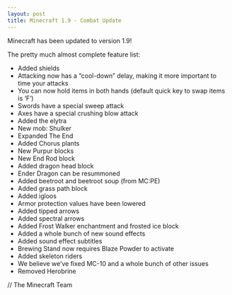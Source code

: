 ```yaml
---
layout: post
title: Minecraft 1.9 - Combat Update
---
```


Minecraft has been updated to version 1.9!

The pretty much almost complete feature list:

* Added shields<br>
* Attacking now has a “cool-down” delay, making it more important to time your attacks<br>
* You can now hold items in both hands (default quick key to swap items is ‘F’)<br>
* Swords have a special sweep attack<br>
* Axes have a special crushing blow attack<br>
* Added the elytra<br>
* New mob: Shulker<br>
* Expanded The End<br>
* Added Chorus plants<br>
* New Purpur blocks<br>
* New End Rod block<br>
* Added dragon head block<br>
* Ender Dragon can be resummoned<br>
* Added beetroot and beetroot soup (from MC:PE)<br>
* Added grass path block<br>
* Added igloos<br>
* Armor protection values have been lowered<br>
* Added tipped arrows<br>
* Added spectral arrows<br>
* Added Frost Walker enchantment and frosted ice block<br>
* Added a whole bunch of new sound effects<br>
* Added sound effect subtitles<br>
* Brewing Stand now requires Blaze Powder to activate<br>
* Added skeleton riders<br>
* We believe we’ve fixed MC-10 and a whole bunch of other issues<br>
* Removed Herobrine<br>

// The Minecraft Team